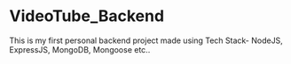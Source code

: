# VideoTube_Backend
This is my first personal backend project made using Tech Stack- NodeJS, ExpressJS, MongoDB, Mongoose etc..
